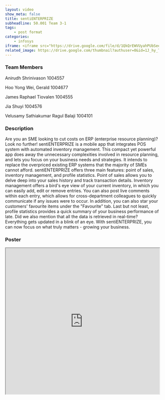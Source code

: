```yaml
---
layout: video
show_meta: false
title: sentiENTERPRIZE
subheadline: 50.001 Team 3-1
tags:
    - post format
categories:
    - infosys
iframe: <iframe src="https://drive.google.com/file/d/1QkQrEWVUyahPUbSee7VoOHp74cqgEF1k/preview" width="320" height="240"></iframe>
related_image: https://drive.google.com/thumbnail?authuser=0&id=1J_hy_TIJ1qfuh43HxnVT7BnX8ILVKOpr&sz=w300-h300-p-k-nu-iv1
---
```


### Team Members

Anirudh Shrinivason    1004557

Hoo Yong Wei, Gerald   1004677

James Raphael Tiovalen   1004555

Jia Shuyi    1004576

Velusamy Sathiakumar Ragul Balaji 1004101  

### Description

Are you an SME looking to cut costs on ERP (enterprise resource planning)? Look no further! sentiENTERPRIZE is a mobile app that integrates POS system with automated inventory management. This compact yet powerful app does away the unnecessary complexities involved in resource planning, and lets you focus on your business needs and strategies. It intends to replace the overpriced existing ERP systems that the majority of SMEs cannot afford. sentiENTERPRIZE offers three main features: point of sales, inventory management, and profile statistics. Point of sales allows you to delve deep into your sales history and track transaction details. Inventory management offers a bird's eye view of your current inventory, in which you can easily add, edit or remove entries. You can also post live comments within each entry, which allows for cross-department colleagues to quickly communicate if any issues were to occur. In addition, you can also star your customers' favourite items under the "Favourite" tab. Last but not least, profile statistics provides a quick summary of your business performance of late. Did we also mention that all the data is retrieved in real-time? Everything gets updated in a blink of an eye. With sentiENTERPRIZE, you can now focus on what truly matters  -  growing your business.

### Poster

<iframe src="https://drive.google.com/file/d/1J_hy_TIJ1qfuh43HxnVT7BnX8ILVKOpr/preview" width="100%" height="480"></iframe>
